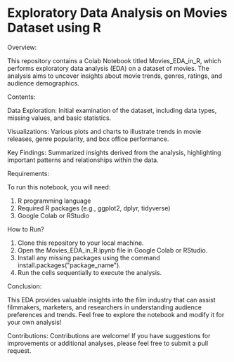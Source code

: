 # Exploratory Data Analysis on Movies Dataset using R

Overview:

This repository contains a Colab Notebook titled Movies_EDA_in_R, which performs exploratory data analysis (EDA) on a dataset of movies. The analysis aims to uncover insights about movie trends, genres, ratings, and audience demographics.

Contents:

Data Exploration: Initial examination of the dataset, including data types, missing values, and basic statistics.

Visualizations: Various plots and charts to illustrate trends in movie releases, genre popularity, and box office performance.

Key Findings: Summarized insights derived from the analysis, highlighting important patterns and relationships within the data.

Requirements:

To run this notebook, you will need:

1. R programming language
2. Required R packages (e.g., ggplot2, dplyr, tidyverse)
3. Google Colab or RStudio

How to Run?

1. Clone this repository to your local machine.
2. Open the Movies_EDA_in_R.ipynb file in Google Colab or RStudio.
3. Install any missing packages using the command install.packages("package_name").
4. Run the cells sequentially to execute the analysis.

Conclusion:

This EDA provides valuable insights into the film industry that can assist filmmakers, marketers, and researchers in understanding audience preferences and trends. Feel free to explore the notebook and modify it for your own analysis!

Contributions:
Contributions are welcome! If you have suggestions for improvements or additional analyses, please feel free to submit a pull request.
